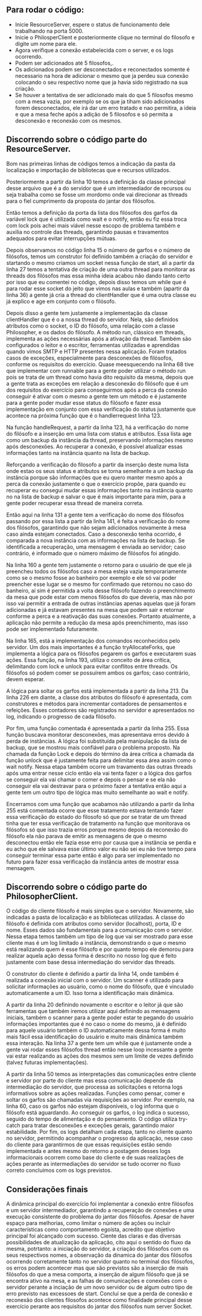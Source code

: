 ## Para rodar o código:
- Inicie ResourceServer, espere o status de funcionamento dele trabalhando na porta 5000.
- Inicie o PhilosperClient e posteriormente clique no terminal do filosofo e digite um nome para ele.
- Agora verifique a conexão estabelecida com o server, e os logs ocorrendo.
- Podem ser adicionados até 5 filosofos,.
- Os adicionados podem ser desconectados e reconectados somente é necessario na hora de adicionar o mesmo que ja perdeu sua conexão colocando o seu respectivo nome que ja havia sido registrado na sua criação.
- Se houver a tentativa de ser adicionado mais do que 5 filosofos mesmo com a mesa vazia, por exemplo se os que ja tiham sido adicionados forem desconectados, ele irá dar um erro tratado e nao permitira, a ideia e que a mesa feche após a adição de 5 filosofos e só permita a desconexão e reconexão com os mesmos.



## Discorrendo sobre o código parte do ResourceServer.

Bom nas primeiras linhas de códigos temos a indicação da pasta da localização e importação de bibliotecas que e recursos utilizados.

Posteriormente a partir da linha 10 temos a definição da classe principal desse arquivo que é a do servidor que é um intermediador de recursos ou seja trabalha como se fosse um mordomo onde vai direcionar as threads para o fiel cumprimento da proposta do jantar dos filósofos. 

Então temos a definição da porta da lista dos filósofos dos garfos da variável lock que é utilizada como wait e o notify, então eu fiz essa troca com lock pois achei mais viável nesse escopo de problema também e auxilia no controle das threads, garantindo pausas e travamentos adequados para evitar interrupções mútuas.

Depois observamos no código linha 15 o número de garfos e o número de filósofos, temos um construtor foi definido também a criação do servidor e startando o mesmo criamos um socket nessa função de start, ali a partir da linha 27 temos a tentativa de criação de uma outra thread para monitorar as threads dos filósofos mas essa minha ideia acabou não dando tanto certo por isso que eu comentei no código, depois disso temos um while que é para rodar esse socket do jeito que vimos nas aulas e também (apartir da linha 36) a gente já cria a thread do clientHandler que é uma outra classe eu já explico e age em conjunto com o filósofo. 

Depois disso a gente tem justamente a implementação da classe clientHandler que é o a nossa thread do servidor. Nela, são definidos atributos como o socket, o ID do filósofo, uma relação com a classe Philosopher, e os dados do filósofo. A método run, clássico em threads, implementa as ações necessárias após a ativação da thread. Também são configurados o leitor e o escritor, ferramentas utilizadas e aprendidas quando vimos SMTP e HTTP presentes nessa aplicação. Foram tratados casos de exceções, especialmente para desconexões de filósofos, conforme os requisitos do exercício. Quase meesquecendo na linha 68 tive que implementar com runnable para a gente poder utilizar o método run pois se trata de um thread como havia dito requisito da mesma, depois que a gente trata as exceções em relação a desconexão do filósofo que é um dos requisitos do exercício para conseguirmos após a perca da conexão conseguir é ativar com o mesmo a gente tem um método e é justamente para a gente poder mudar esse status do filósofo e fazer essa implementação em conjunto com essa verificação do status justamente que acontece na próxima função que é o handlerrequest linha 123.

Na função handleRequest, a partir da linha 123, há a verificação do nome do filósofo e a inserção em uma lista com status e atributos. Essa lista age como um backup da instância da thread, preservando informações mesmo após desconexões. Ao recuperar a conexão, é possível atualizar essas informações tanto na instância quanto na lista de backup.

Reforçando a verificação do filosofo a partir da inserção deste numa lista onde estao os seus status e atributos se torna semelhante a um backup da instância porque são informações que eu quero manter mesmo após a perca da conexão justamente o que o exercício propõe, para quando eu recuperar eu consegui mudar essas informações tanto na instância quanto no na lista de backup e salvar o que é mais importante para mim, para a gente poder recuperar essa thread de maneira correta. 

Então aqui na linha 131 a gente tem a verificação do nome dos filósofos passando por essa lista a partir da linha 141, é feita a verificação do nome dos filósofos, garantindo que não sejam adicionados novamente à mesa caso ainda estejam conectados. Caso a desconexão tenha ocorrido, é comparada a nova instância com as informações na lista de backup. Se identificada a recuperação, uma mensagem é enviada ao servidor; caso contrário, é informado que o número máximo de filósofos foi atingido.

Na linha 160 a gente tem justamente o retorno para o usuário de que ele já preencheu todos os filósofos caso a mesa esteja vazia temporariamente como se o mesmo fosse ao banheiro por exemplo e ele só vai poder preencher esse lugar se o mesmo for confirmado que retornou no caso do banheiro, aí sim é permitida a volta desse filósofo fazendo o preenchimento da mesa que pode estar com menos filósofos do que deveria, mas não por isso vai permitir a entrada de outras instâncias apenas aquelas que já foram adicionadas e já estavam presentes na mesa que podem sair e retornar conforme a perca e a reativação das suas conexões. Portanto atualmente, a aplicação não permite a redução da mesa após preenchimento, mas isso pode ser implementado futuramente.

Na linha 165, está a implementação dos comandos reconhecidos pelo servidor. Um dos mais importantes é a função tryAllocateForks, que implementa a lógica para os filósofos pegarem os garfos e executarem suas ações. Essa função, na linha 193, utiliza o conceito de área crítica, delimitando com lock e unlock para evitar conflitos entre threads. Os filósofos só podem comer se possuírem ambos os garfos; caso contrário, devem esperar.

A lógica para soltar os garfos está implementada a partir da linha 213. Da linha 226 em diante, a classe dos atributos do filósofo é apresentada, com construtores e métodos para incrementar contadores de pensamentos e refeições. Esses contadores são registrados no servidor e apresentados no log, indicando o progresso de cada filósofo.

Por fim, uma função comentada é apresentada a partir da linha 255. Essa função buscava monitorar desconexões, mas apresentava erros devido à perda de instâncias. A lógica foi substituída pela manipulação da lista de backup, que se mostrou mais confiável para o problema proposto. Na chamada da função Lock e depois do término da área crítica a chamada da função unlock que é justamente feita para delimitar essa área assim como o wait notify. Nessa etapa também ocorre um travamento das outras threads após uma entrar nesse ciclo então ela vai tenta fazer o a lógica dos garfos se conseguir ela vai chamar o comer e depois o pensar e se ela não conseguir ela vai destravar para o próximo fazer a tentativa então aqui a gente tem um outro tipo de lógica mas muito semelhante ao wait e notify.

Encerramos com uma função que acabamos não utilizando a partir da linha 255 está comentada ocorre que esse tratamento estava tentando fazer essa verificação do estado do filosofo só que por se tratar de um thread tinha que ter essa verificação de tratamento na função que monitorava os filósofos só que isso trazia erros porque mesmo depois da reconexão do filósofo ela não parava de emitir as mensagens de que o mesmo desconectou então ele fazia esse erro por causa que a instância se perdia e eu acho que ele salvava esse último valor eu não sei eu não tive tempo para conseguir terminar essa parte então é algo para ser implementado no futuro  para fazer essa verificação da instância antes de mostrar essa mensagem.



## Discorrendo sobre o código parte do PhilosopherClient.

O código do cliente filósofo é mais simples que o servidor. Novamente, são indicadas a pasta de localização e as bibliotecas utilizadas. A classe do filósofo é definida com atributos como servidor (localhost), porta, ID e nome. Esses dados são fundamentais para a comunicação com o servidor. Nessa etapa temos também um tipo de log que vai ser mostrado para esse cliente mas é um log limitado a instância, demonstrando o que o mesmo está realizando quem é esse filósofo e por quanto tempo ele demorou para realizar aquela ação dessa forma é descrito no nosso log que é feito justamente com base dessa intermediação do servidor das threads.

O construtor do cliente é definido a partir da linha 14, onde também é realizada a conexão inicial com o servidor. Um scanner é utilizado para solicitar informações ao usuário, como o nome do filósofo, que é vinculado automaticamente a um ID. Isso torna a identificação mais dinâmica.

A partir da linha 20 definindo novamente o escritor e o leitor já que são ferramentas que também iremos utilizar aqui definindo as mensagens iniciais, também o scanner para a gente poder estar te pegando do usuário informações importantes que é no caso o nome do mesmo, já é definido para aquele usuário também o ID automaticamente dessa forma é muito mais fácil essa identificação do usuário e muito mais dinâmica também essa interação. Na linha 37 a gente tem um while que é justamente onde a gente vai rodar esses filósofos thread então nesse loop incessante a gente vai estar realizando as ações dos mesmos sem um limite de vezes definido (talvez futuras implementações). 

A partir da linha 50 temos as interpretações das comunicações entre cliente e servidor por parte do cliente mas essa comunicação depende da intermediação do servidor, que processa as solicitações e retorna logs informativos sobre as ações realizadas. Funções como pensar, comer e soltar os garfos são chamadas via requisições ao servidor. Por exemplo, na linha 60, caso os garfos não estejam disponíveis, o log informa que o filósofo está aguardando. Ao conseguir os garfos, o log indica o sucesso, seguido do tempo de alimentação e do pensamento.
O código utiliza try-catch para tratar desconexões e exceções gerais, garantindo maior estabilidade. Por fim, os logs detalham cada etapa, tanto no cliente quanto no servidor, permitindo acompanhar o progresso da aplicação, nesse caso do cliente para garantirmos de que essas requisições estão sendo implementada e antes mesmo do retorno a postagem desses logs informacionais ocorrem como base do cliente e de suas realizações de ações perante as intermediações do servidor se tudo ocorrer no fluxo correto concluimos com os logs previstos.



## Considerações finais

A dinâmica principal do exercício foi implementar a conexão entre filósofos e um servidor intermediador, garantindo a recuperação de conexões e uma execução consistente do problema do jantar dos filósofos. Apesar de haver espaço para melhorias, como limitar o número de ações ou incluir características como comportamento egoísta, acredito que objetivo principal foi alcançado com sucesso. Ciente das claras e das diversas possibilidades de atualização da aplicação, cito aqui o sentido do fluxo da mesma, potrtanto: a iniciação do servidor, a criação dos filósofos com os seus respectivos nomes, a observação da dinamica do jantar dos filósofos ocorrendo corretamente tanto no servidor quanto no terminal dos filósofos, os erros podem acontecer mas que são previstos são a inserção de mais filósofos do que a mesa comporta, a inserção de algum filósofo que já se encontra ativo na mesa, e as falhas de comunicações e conexões com o servidor perante a inciação de um novo servidor ou de algum outro tipo de erro previsto nas excessoes de start. Concluí se que a perda de conexão e reconexão dos clientes filosofos acontece como finalidade principal desse exercício perante aos requisitos do jantar dos filósofos num server Socket.
